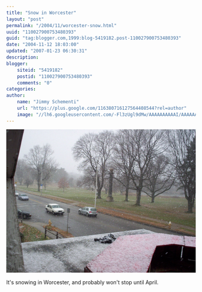 ```yaml
---
title: "Snow in Worcester"
layout: "post"
permalink: "/2004/11/worcester-snow.html"
uuid: "110027900753480393"
guid: "tag:blogger.com,1999:blog-5419182.post-110027900753480393"
date: "2004-11-12 18:03:00"
updated: "2007-01-23 06:30:31"
description:
blogger:
    siteid: "5419182"
    postid: "110027900753480393"
    comments: "0"
categories:
author:
    name: "Jimmy Schementi"
    url: "https://plus.google.com/116380716127564408544?rel=author"
    image: "//lh6.googleusercontent.com/-Fl3zUgl9dMw/AAAAAAAAAAI/AAAAAAAABYQ/CvQezyGiMP4/s512-c/photo.jpg"
---
```


<a href='/blog/hello/74/1320/1024/000_0164.jpg'><img src='/blog/hello/74/1320/1024/000_0164.jpg'></a>

It's snowing in Worcester, and probably won't stop until April.
